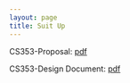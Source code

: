 ```yaml
---
layout: page
title: Suit Up
---
```


<!--
<p class="message">
  Hey there! This page is included as an example. Feel free to customize it for your own use upon downloading. Carry on!
</p>
-->

CS353-Proposal: [pdf](CS353_Sec1_Group1_Proposal.pdf)

CS353-Design Document: [pdf](CS353_Sec1_Group1_Proposal.pdf)